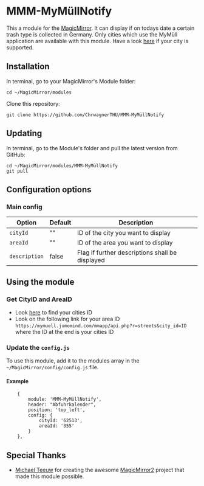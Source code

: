 # MMM-MyMüllNotify


This a module for the [MagicMirror](https://github.com/MichMich/MagicMirror). It can display if on todays date a certain trash type is collected in Germany.
Only cities which use the MyMüll application are available with this module. 
Have a look [here](https://mymuell.jumomind.com/mmapp/loxone/lox.php?r=cities) if your city is supported.

## Installation

In terminal, go to your MagicMirror's Module folder:
```
cd ~/MagicMirror/modules
```

Clone this repository:
```
git clone https://github.com/ChrwagnerTHU/MMM-MyMüllNotify
```

## Updating

In terminal, go to the Module's folder and pull the latest version from GitHub:
```
cd ~/MagicMirror/modules/MMM-MyMüllNotify
git pull
```

## Configuration options

### Main config
|Option|Default|Description|
|---|---|---|
|`cityId`|""|ID of the city you want to display|
|`areaId`|""|ID of the area you want to display|
|`description`|false|Flag if further descriptions shall be displayed|


## Using the module

### Get CityID and AreaID

- Look [here](https://mymuell.jumomind.com/mmapp/loxone/lox.php?r=cities) to find your cities ID
- Look on the following link for your area ID `https://mymuell.jumomind.com/mmapp/api.php?r=streets&city_id=ID` where the ID at the end is your cities ID

### Update the `config.js`

To use this module, add it to the modules array in the `~/MagicMirror/config/config.js` file.

#### Example
```
    {
        module: 'MMM-MyMüllNotify',
        header: "Abfuhrkalender",
        position: 'top_left',
        config: {
            cityId: '62513',
            areaId: '355'
        }
    },
```

## Special Thanks
- [Michael Teeuw](https://github.com/MichMich) for creating the awesome [MagicMirror2](https://github.com/MichMich/MagicMirror/tree/develop) project that made this module possible.
